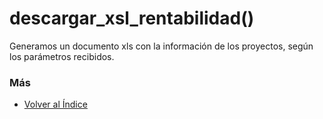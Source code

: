 # descargar_xsl_rentabilidad()

Generamos un documento xls con la información de los proyectos, según los parámetros recibidos. 

### Más

  * [Volver al Índice](./index.md)
